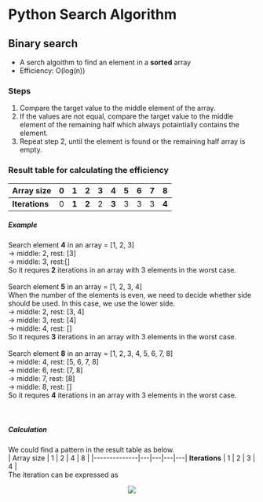 # Python Search Algorithm
## Binary search
- A serch algoithm to find an element in a **sorted** array
- Efficiency: O(log(n))

### Steps
1. Compare the target value to the middle element of the array.
2. If the values are not equal, compare the target value to the middle element of the remaining half which always potaintially contains the element.
3. Repeat step 2, until the element is found or the remaining half array is empty.

### Result table for calculating the efficiency
| **Array size** | 0 |   1   |   2   | 3 |   4   | 5 | 6 | 7 |   8   |
|----------------|---|-------|-------|---|-------|---|---|---|-------|
| **Iterations** | 0 | **1** | **2** | 2 | **3** | 3 | 3 | 3 | **4** | 

##### Example
Search element **4** in an array = [1, 2, 3]<br />
-> middle: 2, rest: [3]<br />
-> middle: 3, rest:[]<br /> 
So it requres **2** iterations in an array with 3 elements in the worst case.
<br />
<br />
Search element **5** in an array = [1, 2, 3, 4]<br />
When the number of the elements is even, we need to decide whether side should be used.
In this case, we use the lower side.<br />
-> middle: 2, rest: [3, 4]<br />
-> middle: 3, rest: [4]<br />
-> middle: 4, rest: []<br />
So it requres **3** iterations in an array with 3 elements in the worst case.
<br />
<br />
Search element **8** in an array = [1, 2, 3, 4, 5, 6, 7, 8]<br />
-> middle: 4, rest: [5, 6, 7, 8]<br />
-> middle: 6, rest: [7, 8]<br />
-> middle: 7, rest: [8]<br />
-> middle: 8, rest: []<br />
So it requres **4** iterations in an array with 3 elements in the worst case.<br />
<br />
<br />
##### Calculation
We could find a pattern in the result table as below.
<br />
|  Array size  | 1 | 2 | 4 | 8 |
|--------------|---|---|---|---|
**Iterations** | 1 | 2 | 3 | 4 |
<br />
The iteration can be expressed as
<p align="center">
    <img src="https://latex.codecogs.com/gif.latex?\log_{2}(n)&plus;1">
</p>
<br />



